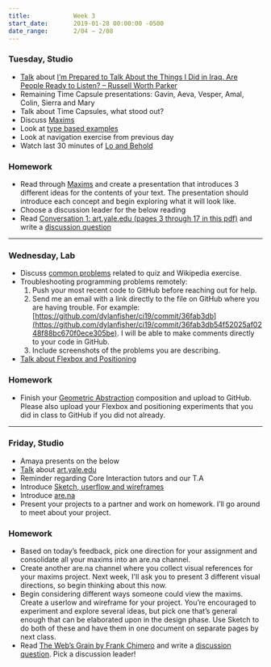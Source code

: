 ```yaml
---
title:            Week 3
start_date:       2019-01-28 00:00:00 -0500
date_range:       2/04 – 2/08
---
```


### Tuesday, Studio

- [Talk](https://docs.google.com/document/d/1SasK6M2XYBT9EggStuVZi0uh2W7wzJgV55KdRBmlVCo/edit?usp=sharing) about [I’m Prepared to Talk About the Things I Did in Iraq. Are People Ready to Listen? – Russell Worth Parker](https://www.nytimes.com/2019/01/17/magazine/iraq-marine-phraselator.html)
- Remaining Time Capsule presentations: Gavin, Aeva, Vesper, Amal, Colin, Sierra and Mary
- Talk about Time Capsules, what stood out?
- Discuss [Maxims](../projects/maxims)
- Look at [type based examples](https://paper.dropbox.com/doc/Maxims-Intro--AW~BFslrzOPVY04oCWHg~kKaAQ-9cOXvdWgpIaryO6sXXUFm)
- Look at navigation exercise from previous day
- Watch last 30 minutes of [Lo and Behold](https://www.netflix.com/watch/80097363?source=35)

### Homework
- Read through [Maxims](../projects/maxims) and create a presentation that introduces 3 different ideas for the contents of your text. The presentation should introduce each concept and begin exploring what it will look like.
- Choose a discussion leader for the below reading
- Read [Conversation 1: art.yale.edu (pages 3 through 17 in this pdf)](https://www.dropbox.com/s/p1ikztkma7mi0xf/yale-reader.pdf?dl=0) and write a [discussion question](https://docs.google.com/document/d/1EzxwqxXGLd2a0oGzoalJIt3CRRbPxdPdn6J9j_Ph3vc/edit?usp=sharing)

---

### Wednesday, Lab

- Discuss [common problems](https://paper.dropbox.com/doc/Common-Problems-Week-3--AXAHkhzAaFPYOsXlxeDw3GXDAg-w3RAUoli8MTo13ddl10yy) related to quiz and Wikipedia exercise.
- Troubleshooting programming problems remotely:
  1. Push your most recent code to GitHub before reaching out for help.
  1. Send me an email with a link directly to the file on GitHub where you are having trouble. For example: [https://github.com/dylanfisher/ci19/commit/36fab3db](https://github.com/dylanfisher/ci19/commit/36fab3db54f52025af0248f88bc670f0ece305be).
     I will be able to make comments directly to your code in GitHub.
  1. Include screenshots of the problems you are describing.
- [Talk about Flexbox and Positioning](https://paper.dropbox.com/doc/Positioning-and-Flexbox--AXAqDW7h2mpeQG1OiF41cv2tAg-l6eZyQTEEuUEklpPJaD86)

### Homework

- Finish your [Geometric Abstraction](https://paper.dropbox.com/doc/Flexbox-and-Positioning--AXAqDW7h2mpeQG1OiF41cv2tAg-l6eZyQTEEuUEklpPJaD86#:uid=210761527796846709650273&h2=Geometric-Abstraction-Exercise)
  composition and upload to GitHub. Please also upload your Flexbox and positioning experiments that you did in class to GitHub if you did not already.

---

### Friday, Studio

- Amaya presents on the below
- [Talk](https://docs.google.com/document/d/1EzxwqxXGLd2a0oGzoalJIt3CRRbPxdPdn6J9j_Ph3vc/edit?usp=sharing) about [art.yale.edu](https://www.dropbox.com/s/p1ikztkma7mi0xf/yale-reader.pdf?dl=0)
- Reminder regarding Core Interaction tutors and our T.A
- Introduce [Sketch, userflow and wireframes](https://paper.dropbox.com/doc/User-Flows-and-Wireframes--AXKIiGCUq52XdCS8VrZujFU7AQ-SiwIpBpGAlNBJuYgQbugm)
- Introduce [are.na](https://www.are.na/)
- Present your projects to a partner and work on homework. I&rsquo;ll go around to meet about your project.

### Homework

- Based on today&rsquo;s feedback, pick one direction for your assignment and consolidate all your maxims into an are.na channel.
- Create another are.na channel where you collect visual references for your maxims project. Next week, I'll ask you to present 3 different visual directions, so begin thinking about this now.
- Begin considering different ways someone could view the maxims. Create a userlow and wireframe for your project. You&rsquo;re encouraged to experiment and explore several ideas, but pick one that&rsquo;s general enough that can be elaborated upon in the design phase. Use Sketch to do both of these and have them in one document on separate pages by next class.
- Read [The Web&rsquo;s Grain by Frank Chimero](https://frankchimero.com/writing/the-webs-grain/) and write a [discussion question](https://docs.google.com/document/d/1IXcT8DUDbmWsiJnMsmX5MK7J1VgufhrgikVV3Kq1tJI/edit?usp=sharing). Pick a discussion leader!

